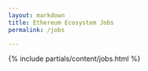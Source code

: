 ```yaml
---
layout: markdown
title: Ethereum Ecosystem Jobs
permalink: /jobs

---
```



{% include partials/content/jobs.html %}
